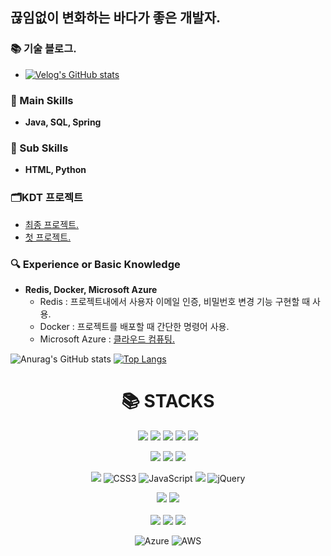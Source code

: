## 끊임없이 변화하는 바다가 좋은 개발자.


### 📚 기술 블로그.
- [![Velog's GitHub stats](https://velog-readme-stats.vercel.app/api/badge?name=hajju)](https://velog.io/@hajju)

### **🔧 Main Skills**
- **Java, SQL, Spring**

 
### **🌱 Sub Skills**
- **HTML, Python**

### **🗂️KDT 프로젝트**
- <a href="https://github.com/hajju0617/gajigaji">최종 프로젝트.</a>
- <a href="https://github.com/hajju0617/FirstProject">첫 프로젝트.</a>

### 🔍 **Experience or Basic Knowledge**
- **Redis, Docker, Microsoft Azure**
    - Redis : 프로젝트내에서 사용자 이메일 인증, 비밀번호 변경 기능 구현할 때 사용.
    - Docker : 프로젝트를 배포할 때 간단한 명령어 사용.
    - Microsoft Azure : <a href="https://velog.io/@hajju/series/%ED%81%B4%EB%9D%BC%EC%9A%B0%EB%93%9C-%EC%BB%B4%ED%93%A8%ED%8C%85Cloud-Computing">클라우드 컴퓨팅.</a>

![Anurag's GitHub stats](https://github-readme-stats.vercel.app/api?username=hajju0617&show_icons=true&theme=ambient_gradient)
[![Top Langs](https://github-readme-stats.vercel.app/api/top-langs/?username=hajju0617&layout=donut)](https://github.com/hajju0617/github-readme-stats)

<div align=center><h1>📚 STACKS</h1></div>

<div align="center">
 <p>
  <img src="https://img.shields.io/badge/Java-007396?style=for-the-badge&logo=java&logoColor=white"/>
  <img src="https://img.shields.io/badge/Spring-6DB33F?style=for-the-badge&logo=spring&logoColor=white"/>
  <img src="https://img.shields.io/badge/Spring%20Boot-6DB33F?style=for-the-badge&logo=Spring%20Boot&logoColor=white"/>
  <img src="https://img.shields.io/badge/Spring Security-6DB33F?style=for-the-badge&logo=Spring%20Security&logoColor=white"/>
  <img src="https://img.shields.io/badge/Python-3776AB?style=for-the-badge&logo=python&logoColor=white"/>
 </p>
 <p>
  <img src="https://img.shields.io/badge/MySQL-4479A1?style=for-the-badge&logo=mysql&logoColor=white"/>
  <img src="https://img.shields.io/badge/MariaDB-003545?style=for-the-badge&logo=mariadb&logoColor=white"/>
  <img src="https://img.shields.io/badge/Oracle-F80000?style=for-the-badge&logo=oracle&logoColor=white"/>
 </p>
 <p>
  <img src="https://img.shields.io/badge/HTML5-E34F26?style=for-the-badge&logo=html5&logoColor=white"/>
  <img src="https://img.shields.io/badge/CSS3-1572B6?style=for-the-badge&logo=css3&logoColor=white" alt="CSS3">
  <img src="https://img.shields.io/badge/JavaScript-F7DF1E?style=for-the-badge&logo=javascript&logoColor=black" alt="JavaScript">
  <img src="https://img.shields.io/badge/Bootstrap-8511FA?style=for-the-badge&logo=bootstrap&logoColor=white"/>
  <img src="https://img.shields.io/badge/jQuery-0769AD?style=for-the-badge&logo=jquery&logoColor=white" alt="jQuery">
 </p>
 <p>
  <img src="https://img.shields.io/badge/Apache Tomcat-F8DC75?style=for-the-badge&logo=apache-tomcat&logoColor=black"/>
  <img src="https://img.shields.io/badge/Apache Maven-C71A36?style=for-the-badge&logo=apache-maven&logoColor=white"/><br><br>
  <img src="https://img.shields.io/badge/GitHub-181717?style=for-the-badge&logo=github&logoColor=white"/>
  <img src="https://img.shields.io/badge/Ubuntu-E95420?style=for-the-badge&logo=ubuntu&logoColor=white"/>
  <img src="https://img.shields.io/badge/JWT-black?style=for-the-badge&logo=json-web-tokens&logoColor=white"/>  
 </p>
 <p>
  <img src="https://img.shields.io/badge/Azure-0078D4?style=for-the-badge&logo=microsoftazure&logoColor=white" alt="Azure">
  <img src="https://img.shields.io/badge/AWS-232F3E?style=for-the-badge&logo=amazonaws&logoColor=white" alt="AWS">
 </p> 
</div>
<!-- <img src="https://img.shields.io/badge/Linux-FCC624?style=for-the-badge&logo=linux&logoColor=black"/> -->


